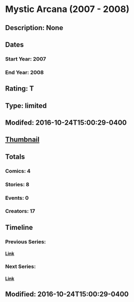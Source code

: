 # Mystic Arcana (2007 - 2008)
## Description: None
## Dates
### Start Year: 2007
### End Year: 2008
## Rating: T
## Type: limited
## Modifed: 2016-10-24T15:00:29-0400
## [Thumbnail](http://i.annihil.us/u/prod/marvel/i/mg/8/b0/580e5a2b7e00b.jpg)
## Totals
### Comics: 4
### Stories: 8
### Events: 0
### Creators: 17
## Timeline
### Previous Series: 
#### [Link]()
### Next Series: 
#### [Link]()
## Modified: 2016-10-24T15:00:29-0400